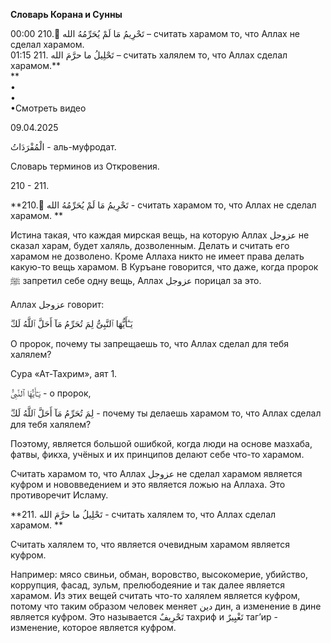 **Словарь Корана и Сунны**  
  
  
  
00:00 210. ُتَحْرِيمُ مَا لَمْ يُحَرِّمُهُ الله – считать харамом то, что Аллах не
сделал харамом.  
01:15 211. تَحْلِيلُ ما حرَّمَ الله – считать халялем то, что Аллах сделал
харамом.**  
**  
•  
•  
•Смотреть видео  
  
09.04.2025  
  

الْمُفْرَدَاتُ - аль-муфродат.

Словарь терминов из Откровения.

210 - 211.

  

**210. ُتَحْرِيمُ مَا لَمْ يُحَرِّمُهُ الله - считать харамом то, что Аллах не сделал
харамом. **

  

Истина такая, что каждая мирская вещь, на которую Аллах عزوجل не сказал
харам, будет халяль, дозволенным. Делать и считать его харамом не
дозволено. Кроме Аллаха никто не имеет права делать какую-то вещь
харамом. В Куръане говорится, что даже, когда пророк ﷺ запретил себе
одну вещь, Аллах عزوجل порицал за это.

  

Аллах عزوجل говорит:

يَـٰٓأَيُّهَا ٱلنَّبِىُّ لِمَ تُحَرِّمُ مَآ أَحَلَّ ٱللَّهُ لَكَ‌ۖ 

О пророк, почему ты запрещаешь то, что Аллах сделал для тебя халялем?

Сура «Ат-Тахрим», аят 1.

يَـٰٓأَيُّهَا ٱلنَّبِىُّ - о пророк, 

لِمَ تُحَرِّمُ مَآ أَحَلَّ ٱللَّهُ لَكَ‌ۖ - почему ты делаешь харамом то, что Аллах сделал
для тебя халялем?

  

Поэтому, является большой ошибкой, когда люди на основе мазхаба, фатвы,
фикха, учёных и их принципов делают себе что-то харамом.

Считать харамом то, что Аллах عزوجل не сделал харамом является куфром и
нововведением и это является ложью на Аллаха. Это противоречит Исламу. 

  

**211. تَحْلِيلُ ما حرَّمَ الله - считать халялем то, что Аллах сделал
харамом. **

Считать халялем то, что является очевидным харамом является куфром. 

Например: мясо свиньи, обман, воровство, высокомерие, убийство,
коррупция, фасад, зульм, прелюбодеяние и так далее является харамом. Из
этих вещей считать что-то халялем является куфром, потому что таким
образом человек меняет دين дин, а изменение в дине является куфром. Это
называется تَحْرِيفٌ тахриф и تَغْيِيرٌ таг’ир - изменение, которое является
куфром. 
